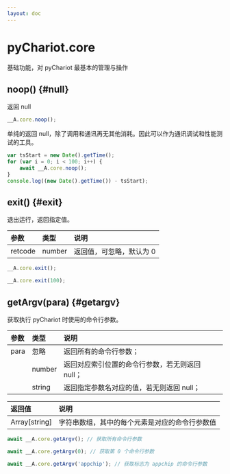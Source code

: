 ```yaml
---
layout: doc
---
```


# pyChariot.core
基础功能，对 pyChariot 最基本的管理与操作

## noop() <Badge type="tip" text="Since 25.3.1.1" /> {#null}

返回 null

```javascript
__A.core.noop();
```

单纯的返回 null，除了调用和通讯再无其他消耗。因此可以作为通讯调试和性能测试的工具。

```javascript
var tsStart = new Date().getTime();
for (var i = 0; i < 100; i++) {
    await __A.core.noop();
}
console.log((new Date().getTime()) - tsStart);
```

## exit() <Badge type="tip" text="Since 25.3.1.1" /> {#exit}

退出运行，返回指定值。

| 参数      | 类型     | 说明            |
|:--------|:-------|:--------------|
| retcode | number | 返回值，可忽略，默认为 0 |   

```javascript
__A.core.exit();
```
```javascript
__A.core.exit(100);
```

## getArgv(para) <Badge type="tip" text="Since 25.3.5.1" /> {#getargv}

获取执行 pyChariot 时使用的命令行参数。

| 参数   | 类型     | 说明                         |
|:-----|:-------|:---------------------------|
| para | 忽略     | 返回所有的命令行参数；                |   
|      | number | 返回对应索引位置的命令行参数，若无则返回 null； |   
|      | string | 返回指定参数名对应的值，若无则返回 null；    |   

| 返回值           | 说明                      |
|:--------------|:------------------------|
| Array[string] | 字符串数组，其中的每个元素是对应的命令行参数值 |

```javascript
await __A.core.getArgv(); // 获取所有命令行参数
```
```javascript
await __A.core.getArgv(0); // 获取第 0 个命令行参数
```
```javascript
await __A.core.getArgv('appchip'); // 获取标志为 appchip 的命令行参数
```

